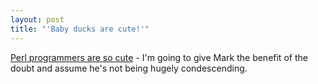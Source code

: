 ```yaml
---
layout: post
title: "'Baby ducks are cute!'"
---
```




<a href="http://diveintomark.org/archives/2002/10/05.html#perl_programmers_are_so_cute">Perl programmers are so cute</a> - I'm going to give Mark the benefit of the doubt and assume he's not being hugely condescending.


